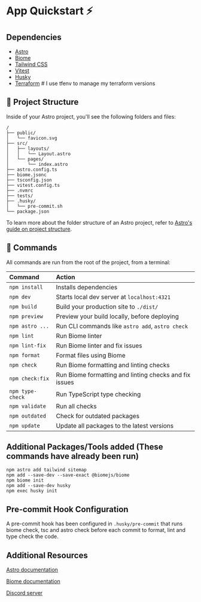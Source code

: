 # App Quickstart ⚡️

## Dependencies

- [Astro](https://astro.build/)
- [Biome](https://biomejs.dev/)
- [Tailwind CSS](https://tailwindcss.com/)
- [Vitest](https://vitest.dev/)
- [Husky](https://typicode.github.io/husky/)
- [Terraform](https://www.terraform.io/) # I use tfenv to manage my terraform versions

## 🚀 Project Structure

Inside of your Astro project, you'll see the following folders and files:

```text
/
├── public/
│   └── favicon.svg
├── src/
│   ├── layouts/
│   │   └── Layout.astro
│   └── pages/
│       └── index.astro
├── astro.config.ts
├── biome.jsonc
├── tsconfig.json
├── vitest.config.ts
├── .nvmrc
├── tests/
├── .husky/
│   └── pre-commit.sh
└── package.json
```

To learn more about the folder structure of an Astro project, refer to [Astro's guide on project structure](https://docs.astro.build/en/basics/project-structure/).

## 🧞 Commands

All commands are run from the root of the project, from a terminal:

| Command                   | Action                                           |
| :------------------------ | :----------------------------------------------- |
| `npm install`            | Installs dependencies                            |
| `npm dev`                | Starts local dev server at `localhost:4321`      |
| `npm build`              | Build your production site to `./dist/`          |
| `npm preview`            | Preview your build locally, before deploying     |
| `npm astro ...`          | Run CLI commands like `astro add`, `astro check` |
| `npm lint`               | Run Biome linter                                 |
| `npm lint-fix`           | Run Biome linter and fix issues                  |
| `npm format`             | Format files using Biome                         |
| `npm check`              | Run Biome formatting and linting checks         |
| `npm check:fix`          | Run Biome formatting and linting checks and fix issues |
| `npm type-check`         | Run TypeScript type checking                     |
| `npm validate`           | Run all checks                                   |
| `npm outdated`           | Check for outdated packages                     |
| `npm update`             | Update all packages to the latest versions      |

## Additional Packages/Tools added (These commands have already been run)

```shell
npm astro add tailwind sitemap
npm add --save-dev --save-exact @biomejs/biome
npm biome init
npm add --save-dev husky
npm exec husky init
```

## Pre-commit Hook Configuration

A pre-commit hook has been configured in `.husky/pre-commit` that runs biome check, tsc and astro check before each commit to format, lint and type check the code.

## Additional Resources

[Astro documentation](https://docs.astro.build)

[Biome documentation](https://biomejs.dev/guides/getting-started/)

[Discord server](https://astro.build/chat)
